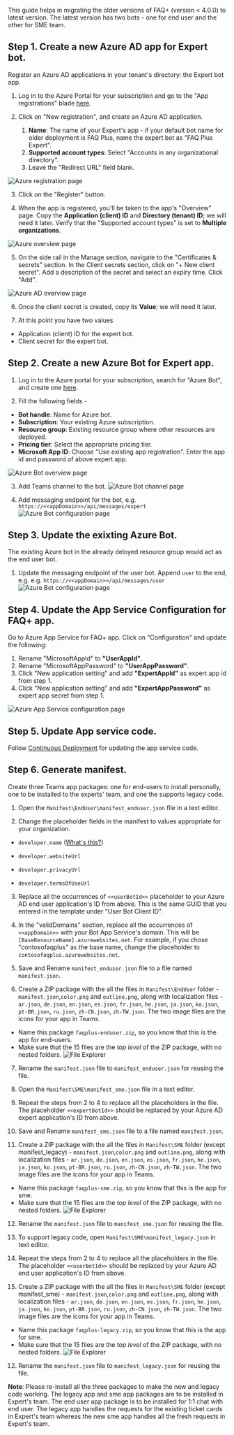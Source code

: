 This guide helps in migrating the older versions of FAQ+ (version < 4.0.0) to latest version.
The latest version has two bots - one for end user and the other for SME team.

## Step 1. Create a new Azure AD app for Expert bot.
Register an Azure AD applications in your tenant's directory: the Expert bot app.

1. Log in to the Azure Portal for your subscription and go to the "App registrations" blade [here](https://portal.azure.com/#blade/Microsoft_AAD_IAM/ActiveDirectoryMenuBlade/RegisteredApps).

2. Click on "New registration", and create an Azure AD application.
	1. **Name**: The name of your Expert's app - if your default bot name for older deployment is FAQ Plus, name the expert bot as "FAQ Plus Expert".
	2. **Supported account types**: Select "Accounts in any organizational directory".
	3. Leave the "Redirect URL" field blank.

![Azure registration page](https://github.com/OfficeDev/microsoft-teams-apps-faqplus/wiki/Images/migration_multitenant_app_creation.png)

3. Click on the "Register" button.

4. When the app is registered, you'll be taken to the app's "Overview" page. Copy the **Application (client) ID** and **Directory (tenant) ID**; we will need it later. Verify that the "Supported account types" is set to **Multiple organizations**.

![Azure overview page](https://github.com/OfficeDev/microsoft-teams-apps-faqplus/wiki/Images/migration_multitenant_app_overview.png)

5. On the side rail in the Manage section, navigate to the "Certificates & secrets" section. In the Client secrets section, click on "+ New client secret". Add a description of the secret and select an expiry time. Click "Add".

![Azure AD overview page](https://github.com/OfficeDev/microsoft-teams-apps-faqplus/wiki/Images/multitenant_app_secret.png)

6. Once the client secret is created, copy its **Value**; we will need it later.

7. At this point you have two values 
* Application (client) ID for the expert bot.
* Client secret for the expert bot.

## Step 2. Create a new Azure Bot for Expert app.

1. Log in to the Azure portal for your subscription, search for "Azure Bot", and create one [here](https://ms.portal.azure.com/#create/Microsoft.AzureBot).

2. Fill the following fields -
* **Bot handle**: Name for Azure  bot.
* **Subscription**: Your existing Azure subscription.
* **Resource group**: Existing resource group where other resources are deployed.
* **Pricing tier**: Select the appropriate pricing tier.
* **Microsoft App ID**: Choose "Use existing app registration". Enter the app id and password of above expert app.

![Azure Bot overview page](https://github.com/OfficeDev/microsoft-teams-apps-faqplus/wiki/Images/migration_create_bot.png)

3. Add Teams channel to the bot.
![Azure Bot channel page](https://github.com/OfficeDev/microsoft-teams-apps-faqplus/wiki/Images/migration_add_channel.png)

4. Add messaging endpoint for the bot, e.g. `https://<<appDomain>>/api/messages/expert`
![Azure Bot configuration page](https://github.com/OfficeDev/microsoft-teams-apps-faqplus/wiki/Images/migration_expert_endpoint.png)

## Step 3. Update the exixting Azure Bot.
The existing Azure bot in the already deloyed resource group would act as the end user bot.

1. Update the messaging endpoint of the user bot. Append `user` to the end, e.g. e.g. `https://<<appDomain>>/api/messages/user`
![Azure Bot configuration page](https://github.com/OfficeDev/microsoft-teams-apps-faqplus/wiki/Images/migration_endpoint_user.png)

## Step 4. Update the App Service Configuration for FAQ+ app.
Go to Azure App Service for FAQ+ app. Click on "Configuration" and update the following:

1. Rename "MicrosoftAppId" to **"UserAppId"**.
2. Rename "MicrosoftAppPassword" to **"UserAppPassword"**.
3. Click "New application setting" and add **"ExpertAppId"** as expert app id from step 1.
4. Click "New application setting" and add **"ExpertAppPassword"** as expert app secret from step 1.

![Azure App Service configuration page](https://github.com/OfficeDev/microsoft-teams-apps-faqplus/wiki/Images/migration_update_configuration.png)

## Step 5. Update App service code.
Follow [Continuous Deployment](https://github.com/OfficeDev/microsoft-teams-apps-faqplus/wiki/Continuous-Deployment) for updating the app service code.

## Step 6. Generate manifest.
Create three Teams app packages: one for end-users to install personally, one to be installed to the experts' team, and one the supports legacy code.

1. Open the `Manifest\EndUser\manifest_enduser.json` file in a text editor.

2. Change the placeholder fields in the manifest to values appropriate for your organization.

* `developer.name` ([What's this?](https://docs.microsoft.com/en-us/microsoftteams/platform/resources/schema/manifest-schema#developer))

* `developer.websiteUrl`

* `developer.privacyUrl`

* `developer.termsOfUseUrl`

3. Replace all the occurrences of `<<userBotId>>` placeholder to your Azure AD end user application's ID from above. This is the same GUID that you entered in the template under "User Bot Client ID".

4. In the "validDomains" section, replace all the occurrences of `<<appDomain>>` with your Bot App Service's domain. This will be `[BaseResourceName].azurewebsites.net`. For example, if you chose "contosofaqplus" as the base name, change the placeholder to `contosofaqplus.azurewebsites.net`.

5. Save and Rename `manifest_enduser.json` file to a file named `manifest.json`.

6. Create a ZIP package with the all the files in `Manifest\EndUser` folder - `manifest.json`,`color.png` and `outline.png`, along with localization files - `ar.json`, `de.json`, `en.json`, `es.json`, `fr.json`, `he.json`, `ja.json`, `ko.json`, `pt-BR.json`, `ru.json`, `zh-CN.json`, `zh-TW.json`. The two image files are the icons for your app in Teams.
* Name this package `faqplus-enduser.zip`, so you know that this is the app for end-users.
* Make sure that the 15 files are the _top level_ of the ZIP package, with no nested folders.
![File Explorer](https://github.com/OfficeDev/microsoft-teams-apps-faqplus/wiki/Images/file-explorer-user.png)

7. Rename the `manifest.json` file to `manifest_enduser.json` for reusing the file.

8.  Open the `Manifest\SME\manifest_sme.json` file in a text editor.

9. Repeat the steps from 2 to 4 to replace all the placeholders in the file. The placeholder `<<expertBotId>>` should be replaced by your Azure AD expert application's ID from above.

10. Save and Rename `manifest_sme.json` file to a file named `manifest.json`.

11. Create a ZIP package with the all the files in `Manifest\SME` folder (except manifest_legacy) - `manifest.json`,`color.png` and `outline.png`, along with localization files - `ar.json`, `de.json`, `en.json`, `es.json`, `fr.json`, `he.json`, `ja.json`, `ko.json`, `pt-BR.json`, `ru.json`, `zh-CN.json`, `zh-TW.json`. The two image files are the icons for your app in Teams.
* Name this package `faqplus-sme.zip`, so you know that this is the app for sme.
* Make sure that the 15 files are the _top level_ of the ZIP package, with no nested folders.
![File Explorer](https://github.com/OfficeDev/microsoft-teams-apps-faqplus/wiki/Images/file-explorer-sme.png)

12. Rename the `manifest.json` file to `manifest_sme.json` for reusing the file.

13. To support legacy code, open `Manifest\SME\manifest_legacy.json` in text editor.

14. Repeat the steps from 2 to 4 to replace all the placeholders in the file. The placeholder `<<userBotId>>` should be replaced by your Azure AD end user application's ID from above.

15. Create a ZIP package with the all the files in `Manifest\SME` folder (except manifest_sme) - `manifest.json`,`color.png` and `outline.png`, along with localization files - `ar.json`, `de.json`, `en.json`, `es.json`, `fr.json`, `he.json`, `ja.json`, `ko.json`, `pt-BR.json`, `ru.json`, `zh-CN.json`, `zh-TW.json`. The two image files are the icons for your app in Teams.
* Name this package `faqplus-legacy.zip`, so you know that this is the app for sme.
* Make sure that the 15 files are the _top level_ of the ZIP package, with no nested folders.
![File Explorer](https://github.com/OfficeDev/microsoft-teams-apps-faqplus/wiki/Images/file-explorer-legacy.png)

12. Rename the `manifest.json` file to `manifest_legacy.json` for reusing the file.

**Note**: Please re-install all the three packages to make the new and legacy code working. The legacy app and sme app packages are to be installed in Expert's team. The end user app package is to be installed for 1:1 chat with end user. The legacy app handles the requests for the existing ticket cards in Expert's team whereas the new sme app handles all the fresh requests in Expert's team.